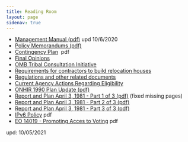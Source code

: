 ```yaml
---
title: Reading Room
layout: page
sidenav: true
---
```



* [Management Manual (pdf)]({{site.baseurl}}/assets/documents/mangement-manual/ONHIR-Management-Manual.pdf "ONHIR Management Manual") upd 10/6/2020
* [Policy Memorandums (pdf)]({{site.baseurl}}/assets/documents/mangement-manual/ONHIR-Policy-Memorandums.pdf "ONHIR Policy Statements")
* [Contingency Plan]({{site.baseurl}}/assets/documents/readingroom/Contingency-Plan.pdf)  pdf
* [Final Opinions]({{site.baseurl}}/policy/Final-Opinions.html)
* [OMB Tribal Consultation Initiative](https://www.whitehouse.gov/omb/tribal-consultation/)
* [Requirements for contractors to build relocation houses]({{site.baseurl}}/readingroom/Requirements-for-Contractors.html)
* [Regulations and other related documents](https://tinyurl.com/ybte9ant)
* [Current Agency Actions Regarding Eligibility]({{site.baseurl}}/eligibility/index.html)
* [ONHIR 1990 Plan Update (pdf)]({{site.baseurl}}/assets/documents/readingroom/ONHIR_1990_Plan_Update.pdf "ONHIR 1990 Plan Update") 
* [Report and Plan April 3, 1981 - Part 1 of 3 (pdf)]({{site.baseurl}}/assets/documents/readingroom/Report_and_Plan-April_3_1981_Part_1_of_3.pdf "Report and Plan April 3, 1981 - Part 1 of 3")  (fixed missing pages)
* [Report and Plan April 3, 1981 - Part 2 of 3 (pdf)]({{site.baseurl}}/assets/documents/readingroom/Report_and_Plan_April_3_1981_Part_2_of_3.pdf "Report and Plan April 3, 1981 - Part 2 of 3")
* [Report and Plan April 3, 1981 - Part 3 of 3 (pdf)]({{site.baseurl}}/assets/documents/readingroom/Report_and_Plan-April_3_1981_Part_3_of_3.pdf "Report and Plan April 3, 1981 - Part 3 of 3")
* [IPv6 Policy]({{site.baseurl}}/assets/documents/readingroom/ONHIR-IPv6-Policy.pdf "ONHIR IPv6 Policy") pdf
* [EO 14019 - Promoting Acces to Voting]({{site.baseurl}}/assets/documents/readingroom/EO_14019-Access_to_Voting.pdf "EO 14019 - Promoting Access to Voting") pdf


upd: 10/05/2021
